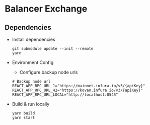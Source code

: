 # Balancer Exchange

## Dependencies

-   Install dependencies

    ```
    git submodule update --init --remote
    yarn
    ```

-   Environment Config

    -   Configure backup node urls

    ```
    # Backup node url
    REACT_APP_RPC_URL_1="https://mainnet.infura.io/v3/{apiKey}"
    REACT_APP_RPC_URL_42="https://kovan.infura.io/v3/{apiKey}"
    REACT_APP_RPC_URL_LOCAL="http://localhost:8545"
    ```

-   Build & run locally
    ```
    yarn build
    yarn start
    ```
